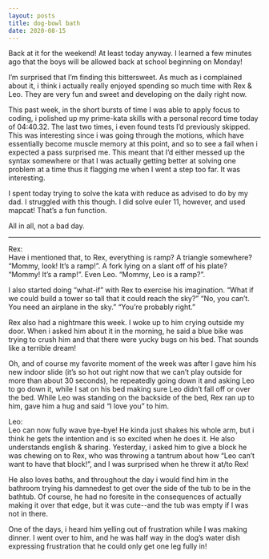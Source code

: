 ```yaml
---
layout: posts
title: dog-bowl bath
date: 2020-08-15
---
```


Back at it for the weekend!  At least today anyway.  I learned a few minutes ago that the boys will be allowed back at school beginning on Monday! 

I’m surprised that I’m finding this bittersweet.  As much as i complained about it, i think i actually really enjoyed spending so much time with Rex & Leo.  They are very fun and sweet and developing on the daily right now.

This past week, in the short bursts of time I was able to apply focus to coding, i polished up my prime-kata skills with a personal record time today of 04:40.32.  The last two times, i even found tests I’d previously skipped.  This was interesting since i was going through the motions, which have essentially become muscle memory at this point, and so to see a fail when i expected a pass surprised me.  This meant that I’d either messed up the syntax somewhere or that I was actually getting better at solving one problem at a time thus it flagging me when I went a step too far.  It was interesting.  

I spent today trying to solve the kata with reduce as advised to do by my dad.  I struggled with this though.  I did solve euler 11, however, and used mapcat!  That’s a fun function.

All in all, not a bad day.  

***
Rex:  
Have i mentioned that, to Rex, everything is ramp?  A triangle somewhere? “Mommy, look!  It’s a ramp!”.  A fork lying on a slant off of his plate?  “Mommy! It’s a ramp!”.  Even Leo.  “Mommy, Leo is a ramp?”.  

I also started doing “what-if” with Rex to exercise his imagination.  “What if we could build a tower so tall that it could reach the sky?”  “No, you can’t.  You need an airplane in the sky.”  “You’re probably right.”

Rex also had a nightmare this week.  I woke up to him crying outside my door.  When i asked him about it in the morning, he said a blue bike was trying to crush him and that there were yucky bugs on his bed.  That sounds like a terrible dream!

Oh, and of course my favorite moment of the week was after I gave him his new indoor slide (it’s so hot out right now that we can’t play outside for more than about 30 seconds), he repeatedly going down it and asking Leo to go down it, while I sat on his bed making sure Leo didn’t fall off or over the bed.  While Leo was standing on the backside of the bed, Rex ran up to him, gave him a hug and said “I love you” to him.    

Leo:  
Leo can now fully wave bye-bye!  He kinda just shakes his whole arm, but i think he gets the intention and is so excited when he does it.  He also understands english & sharing.  Yesterday, i asked him to give a block he was chewing on to Rex, who was throwing a tantrum about how “Leo can’t want to have that block!”, and I was surprised when he threw it at/to Rex!

He also loves baths, and throughout the day i would find him in the bathroom trying his damnedest to get over the side of the tub to be in the bathtub.  Of course, he had no foresite in the consequences of actually making it over that edge, but it was cute--and the tub was empty if I was not in there.  

One of the days, i heard him yelling out of frustration while I was making dinner.  I went over to him, and he was half way in the dog’s water dish expressing frustration that he could only get one leg fully in!

